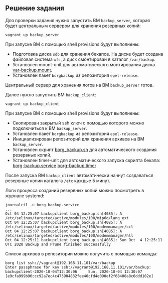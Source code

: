 ## Решение задания

Для проверки задания нужно запустить ВМ `backup_server`, которая будет центральным сервером для хранения резервных копий:

```
vagrant up backup_server
```

При запуске ВМ с помощью shell provisions будут выполнены:

- Подготовка диска `sdb` для хранения бекапов. На диске будет создана файловая система `xfs`, а диск смонтирован в каталог `/var/backup`.
- Установлен mount-unit для автоматического монтирования диска [var-backup.mount](./var-backup.mount).
- Установлен пакет `borgbackup` из репозитория `epel-release`.

Центральный сервер для хранения логов на ВМ `backup_server` готов.

Далее нужно запустить ВМ `backup_client`:

```
vagrant up backup_client
```

При запуске ВМ с помощью shell provisions будут выполнены:

- Скопирован закрытый ssh ключ с помощью которого можно подключиться к ВМ `backup_server`.
- Установлен пакет `borgbackup` из репозитория `epel-release`.
- Инициализирован репозиторий для хранения архивов на ВМ `backup_server`.
- Установлен скрипт [borg_backup.sh](./borg_backup.sh) для автоматического создания резервных копий.
- Установлен timer-unit для автоматического запуска скрипта бекапа: [borg-backup.service](./org-backup.service) [borg-backup.timer](./borg-backup.timer)

После запуска ВМ `backup_client` автоматически начнут создаваться резервные копии каталога `/etc` каждые 5 минут.

Логи процесса созданий резервных копий можно посмотреть в журнале systemd:

```
journalctl -u borg-backup.service
...
Oct 04 12:25:07 backupclient borg_backup.sh[4085]: A /etc/selinux/targeted/active/modules/100/mip6d/lang_ext
Oct 04 12:25:07 backupclient borg_backup.sh[4085]: A /etc/selinux/targeted/active/modules/100/modemmanager/cil
Oct 04 12:25:07 backupclient borg_backup.sh[4085]: A /etc/selinux/targeted/active/modules/100/modemmanager/hll
Oct 04 12:25:11 backupclient borg_backup.sh[4085]: Sun Oct  4 12:25:11 UTC 2020 Backup and Prune finished successfully
```

Список архивов в репозитории можно получить с помощью команды:

```
borg list ssh://vagrant@192.168.11.101/var/backup
Enter passphrase for key ssh://vagrant@192.168.11.101/var/backup:
backupclient-2020-10-04T12:30:06     Sun, 2020-10-04 12:30:07 [e9cfa999b96ccc92a7ec4c473904832fee40cfd4e090ef2f68400a8c6ddd102e]
```